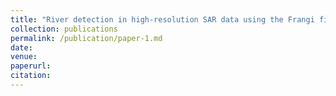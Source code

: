 ```yaml
---
title: "River detection in high-resolution SAR data using the Frangi filter and shearlet features"
collection: publications
permalink: /publication/paper-1.md
date: 
venue: 
paperurl: 
citation: 
---
```




